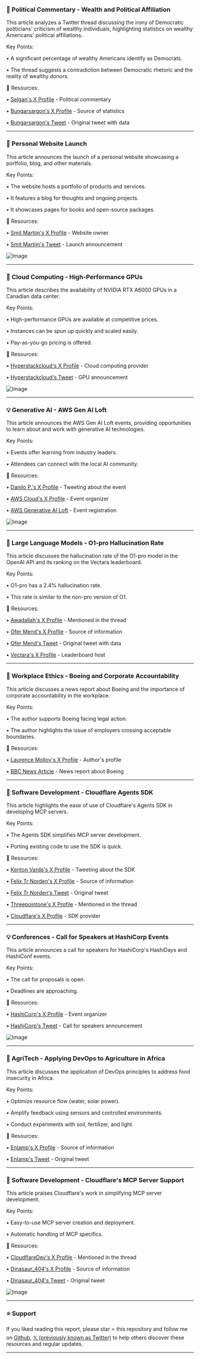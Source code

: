 ### 🤖 Political Commentary - Wealth and Political Affiliation

This article analyzes a Twitter thread discussing the irony of Democratic politicians' criticism of wealthy individuals, highlighting statistics on wealthy Americans' political affiliations.

Key Points:

•  A significant percentage of wealthy Americans identify as Democrats.

•  The thread suggests a contradiction between Democratic rhetoric and the reality of wealthy donors.


🔗 Resources:

• [Selgan's X Profile](https://x.com/selgan) - Political commentary

• [Bungarsargon's X Profile](https://x.com/bungarsargon) - Source of statistics

• [Bungarsargon's Tweet](https://x.com/bungarsargon/status/1902913113277575242) - Original tweet with data


---

### 🚀 Personal Website Launch

This article announces the launch of a personal website showcasing a portfolio, blog, and other materials.

Key Points:

•  The website hosts a portfolio of products and services.

•  It features a blog for thoughts and ongoing projects.

•  It showcases pages for books and open-source packages.


🔗 Resources:

• [Smit Martijn's X Profile](https://x.com/smitmartijn) - Website owner

• [Smit Martijn's Tweet](https://x.com/smitmartijn/status/1903087220829065324) - Launch announcement

![Image](https://pbs.twimg.com/media/GmkfvbVasAAb_hs?format=jpg&name=small)


---

### 🚀 Cloud Computing - High-Performance GPUs

This article describes the availability of NVIDIA RTX A6000 GPUs in a Canadian data center.

Key Points:

•  High-performance GPUs are available at competitive prices.

•  Instances can be spun up quickly and scaled easily.

•  Pay-as-you-go pricing is offered.


🔗 Resources:

• [Hyperstackcloud's X Profile](https://x.com/Hyperstackcloud) - Cloud computing provider

• [Hyperstackcloud's Tweet](https://x.com/Hyperstackcloud/status/1903070580686881047) - GPU announcement

![Image](https://pbs.twimg.com/media/GmkQmEDbQAAPEuU?format=png&name=small)


---

### 💡 Generative AI - AWS Gen AI Loft

This article announces the AWS Gen AI Loft events, providing opportunities to learn about and work with generative AI technologies.

Key Points:

•  Events offer learning from industry leaders.

•  Attendees can connect with the local AI community.


🔗 Resources:

• [Danilo P.'s X Profile](https://x.com/danilop) - Tweeting about the event

• [AWS Cloud's X Profile](https://x.com/awscloud) - Event organizer

• [AWS Generative AI Loft](https://go.aws/4iz6W2R) - Event registration

![Image](https://pbs.twimg.com/media/GmfvoayW0AAKx_3.jpg)


---

### 🤖 Large Language Models - O1-pro Hallucination Rate

This article discusses the hallucination rate of the O1-pro model in the OpenAI API and its ranking on the Vectara leaderboard.

Key Points:

•  O1-pro has a 2.4% hallucination rate.

•  This rate is similar to the non-pro version of O1.


🔗 Resources:

• [Awadallah's X Profile](https://x.com/awadallah) - Mentioned in the thread

• [Ofer Mend's X Profile](https://x.com/ofermend) -  Source of information

• [Ofer Mend's Tweet](https://x.com/ofermend/status/1902948973607834033) - Original tweet with data

• [Vectara's X Profile](https://x.com/vectara) - Leaderboard host


---

### 🤖 Workplace Ethics - Boeing and Corporate Accountability

This article discusses a news report about Boeing and the importance of corporate accountability in the workplace.

Key Points:

•  The author supports Boeing facing legal action.

•  The author highlights the issue of employers crossing acceptable boundaries.


🔗 Resources:

• [Laurence Molloy's X Profile](https://x.com/MolloyLaurence) - Author's profile

• [BBC News Article](https://bbc.co.uk/news/articles/cwyje8e8rdlo) - News report about Boeing


---

### 🤖 Software Development - Cloudflare Agents SDK

This article highlights the ease of use of Cloudflare's Agents SDK in developing MCP servers.

Key Points:

•  The Agents SDK simplifies MCP server development.

•  Porting existing code to use the SDK is quick.


🔗 Resources:

• [Kenton Varda's X Profile](https://x.com/KentonVarda) - Tweeting about the SDK

• [Felix Tr Norden's X Profile](https://x.com/felixtrnorden) -  Source of information

• [Felix Tr Norden's Tweet](https://x.com/felixtrnorden/status/1902510188952731765) - Original tweet

• [Threepointone's X Profile](https://x.com/threepointone) - Mentioned in the thread

• [Cloudflare's X Profile](https://x.com/Cloudflare) - SDK provider


---

### 💡 Conferences - Call for Speakers at HashiCorp Events

This article announces a call for speakers for HashiCorp's HashiDays and HashiConf events.

Key Points:

•  The call for proposals is open.

•  Deadlines are approaching.


🔗 Resources:

• [HashiCorp's X Profile](https://x.com/HashiCorp) - Event organizer

• [HashiCorp's Tweet](https://x.com/HashiCorp/status/1902847648752627779) - Call for speakers announcement

![Image](https://pbs.twimg.com/media/GmhF1c3WUAEkaGa?format=jpg&name=small)


---

### 🤖 AgriTech - Applying DevOps to Agriculture in Africa

This article discusses the application of DevOps principles to address food insecurity in Africa.

Key Points:

•  Optimize resource flow (water, solar power).

•  Amplify feedback using sensors and controlled environments.

•  Conduct experiments with soil, fertilizer, and light.


🔗 Resources:

• [Enlamp's X Profile](https://x.com/enlamp) -  Source of information

• [Enlamp's Tweet](https://x.com/enlamp/status/1902847377330880573) - Original tweet


---

### 🤖 Software Development - Cloudflare's MCP Server Support

This article praises Cloudflare's work in simplifying MCP server development.

Key Points:

•  Easy-to-use MCP server creation and deployment.

•  Automatic handling of MCP specifics.


🔗 Resources:

• [CloudflareDev's X Profile](https://x.com/CloudflareDev) - Mentioned in the thread

• [Dinasaur_404's X Profile](https://x.com/dinasaur_404) - Source of information

• [Dinasaur_404's Tweet](https://x.com/dinasaur_404/status/1902771019871555946) - Original tweet

![Image](https://pbs.twimg.com/media/GmfzZVtasAAZX_h?format=png&name=small)


---

### ⭐️ Support

If you liked reading this report, please star ⭐️ this repository and follow me on [Github](https://github.com/Drix10), [𝕏 (previously known as Twitter)](https://x.com/DRIX_10_) to help others discover these resources and regular updates.

---